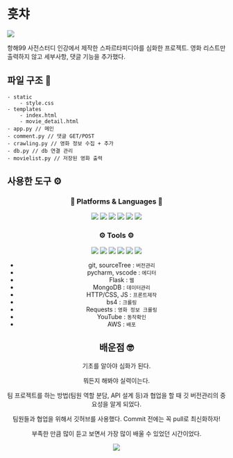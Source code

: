 # 흣챠

<img src="https://capsule-render.vercel.app/api?type=waving&color=FF0558&height=200&section=header&text=Heutcha&fontSize=90&animation=blinking&fontColor=FFFFFF" />

항해99 사전스터디 인강에서 제작한 스파르타피디아를 심화한 프로젝트. 영화 리스트만 출력하지 않고 세부사항, 댓글 기능을 추가했다.

## 파일 구조 🤪

```
- static
	- style.css
- templates
	- index.html
	- movie_detail.html
- app.py // 메인
- comment.py // 댓글 GET/POST
- crawling.py // 영화 정보 수집 + 추가
- db.py // db 연결 관리
- movielist.py // 저장된 영화 출력
```

## 사용한 도구 ⚙️



<div align=center> 
    <h3>🐜 Platforms & Languages 🐜</h3>
</dic>
<div align="center"> 	
    <img src="https://img.shields.io/badge/Python-3776AB?style=flat&logo=Python&logoColor=white" /> 
    <img src="https://img.shields.io/badge/JavaScript
-F7DF1E?style=flat&logo=JavaScript
&logoColor=white" /> 	
    <img src="https://img.shields.io/badge/HTML5-E34F26?style=flat&logo=HTML5&logoColor=white" /> 	
    <img src="https://img.shields.io/badge/CSS3-1572B6?style=flat&logo=CSS3&logoColor=white" /> 
     <img src="https://img.shields.io/badge/MongoDB
-47A248?style=flat&logo=MongoDB
&logoColor=white" />
 <img src="https://img.shields.io/badge/Flask-000000?style=flat&logo=Flask&logoColor=white" />
</div>

<div align=center>
	<h3>
       ⚙️ Tools ⚙️
    </h3>
</div>
<div align="center">
     <img src="https://img.shields.io/badge/PyCharm-000000?style=flat&logo=PyCharm&logoColor=white" />
    <img src="https://img.shields.io/badge/Visual Studio Code-007ACC?style=flat&logo=Visual Studio Code&logoColor=white" />
    <img src="https://img.shields.io/badge/Git-F05032?style=flat&logo=Git&logoColor=white" />
    <img src="https://img.shields.io/badge/Sourcetree-0052CC?style=flat&logo=Sourcetree&logoColor=white" />
    <img src="https://img.shields.io/badge/YouTube-FF0000?style=flat&logo=YouTube&logoColor=white" />
    <img src="https://img.shields.io/badge/Amazon AWS-232F3E?style=flat&logo=Amazon AWS&logoColor=white" />
</div>



- git, sourceTree : `버전관리`
- pycharm, vscode : `에디터`
- Flask : `웹`
- MongoDB : `데이터관리`
- HTTP/CSS, JS : `프론트제작`
- bs4 : `크롤링`
- Requests : `영화 정보 크롤링`
- YouTube : `동작확인`
- AWS : `배포`

## 배운점 🤓

기초를 알아야 심화가 된다.

뭐든지 해봐야 실력이는다.

팀 프로젝트를 하는 방법(팀원 역할 분담, API 설계 등)과 협업을 할 때 깃 버전관리의 중요성을 알게 되었다.

팀원들과 협업을 위해서 깃허브를 사용했다. Commit 전에는 꼭 pull로 최신화하자!

부족한 만큼 많이 듣고 보면서 가장 많이 배울 수 있었던 시간이었다.



<img src="https://capsule-render.vercel.app/api?type=waving&color=FF0558&height=200&section=footer&text=Heutcha&fontSize=90&animation=blinking&fontColor=FFFFFF" />